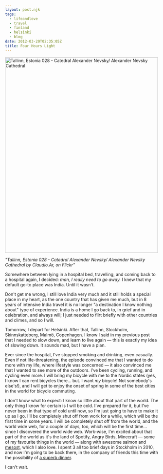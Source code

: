 ```yaml
---
layout: post.njk
tags:
  - lifeandlove
  - travel
  - finland
  - helsinki
  - blog
date: 2012-03-20T02:35:05Z
title: Four Hours Light
---
```


<img src="http://farm4.staticflickr.com/3119/2557851057_629a2af58b_z.jpg" width="502" height="640" alt="Tallinn, Estonia 028 - Catedral Alexander Nevsky/ Alexander Nevsky Cathedral" />

_"Tallinn, Estonia 028 - Catedral Alexander Nevsky/ Alexander Nevsky Cathedral by Claudio.Ar, on Flickr"_

Somewhere between lying in a hospital bed, travelling, and coming back to a hospital again, I decided: _man, I really need to go away._ I knew that my default go-to place was India. Until it wasn't.

Don't get me wrong, I still love India very much and it still holds a special place in my heart, as the one country that has given me much, but in 8 years of intensive India travel it is no longer "a destination I know nothing about" type of experience. India is a home I go back to, in grief and in celebration, and always will; I just needed to flirt briefly with other countries and climes, and so I will.

Tomorrow, I depart for Helsinki. After that, Tallinn, Stockholm, Skinnskatteberg, Malmö, Copenhagen. I know I said in my previous post that I needed to slow down, and learn to live again — this is exactly my idea of slowing down. It sounds mad, but I have a plan.

Ever since the hospital, I've stopped smoking and drinking, even casually. Even if not life-threatening, the episode convinced me that I wanted to do more with my life, where lifestyle was concerned — it also convinced me that I wanted to see more of the outdoors. I've been cycling, running, and cycling even more. I will bring my bicycle with me to the Nordic states (yes, I know I can rent bicycles there… but. I want _my_ bicycle! Not somebody's else's!), and I will get to enjoy the onset of spring in some of the best cities in the world for bicycle commuting.

I don't know what to expect: I know so little about that part of the world. The only thing I know for certain is I will be cold. I've prepared for it, but I've never been in that type of cold until now, so I'm just going to have to make it up as I go. I'll be completely shut off from work for a while, which will be the first time in some years. I will be completely shut off from the world, and the world wide web, for a couple of days, too, which will be the first time… since I discovered the world wide web. Work-wise, I'm excited about that part of the world as it's the land of Spotify, Angry Birds, Minecraft — some of my favourite things in the world — along with awesome salmon and [mesost](http://en.wikipedia.org/wiki/Brunost), which I also love. I spent 3 all too brief days in Stockholm in 2010, and now I'm going to be back there, in the company of friends this time with the possibility of [a superb dinner](http://www.frantzen-lindeberg.com/en).

I can't wait.
